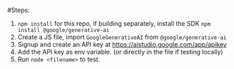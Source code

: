 #Steps:

1. `npm install` for this repo, if building separately, install the SDK `npm install @google/generative-ai`
2. Create a JS file, import `GoogleGenerativeAI` from `@google/generative-ai`
3. Signup and create an API key at https://aistudio.google.com/app/apikey
4. Add the API key as env variable. (or directly in the file if testing locally)
5. Run `node <filename>` to test.

